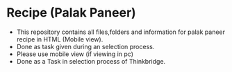 # Recipe (Palak Paneer)
- This repository contains all files,folders and information for palak paneer recipe in HTML (Mobile view).
- Done as task given during an selection process.
- Please use mobile view (if viewing in pc)
- Done as a Task in selection process of Thinkbridge.
